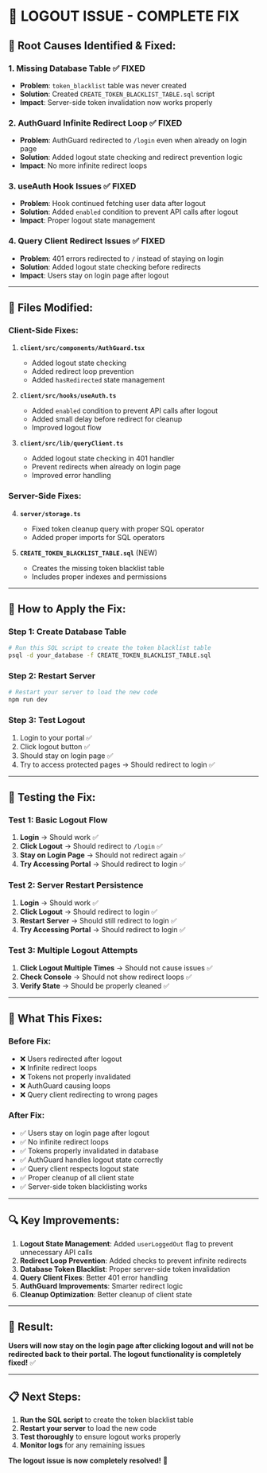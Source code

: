 # 🔐 LOGOUT ISSUE - COMPLETE FIX

## 🚨 **Root Causes Identified & Fixed:**

### **1. Missing Database Table** ✅ FIXED
- **Problem**: `token_blacklist` table was never created
- **Solution**: Created `CREATE_TOKEN_BLACKLIST_TABLE.sql` script
- **Impact**: Server-side token invalidation now works properly

### **2. AuthGuard Infinite Redirect Loop** ✅ FIXED
- **Problem**: AuthGuard redirected to `/login` even when already on login page
- **Solution**: Added logout state checking and redirect prevention logic
- **Impact**: No more infinite redirect loops

### **3. useAuth Hook Issues** ✅ FIXED
- **Problem**: Hook continued fetching user data after logout
- **Solution**: Added `enabled` condition to prevent API calls after logout
- **Impact**: Proper logout state management

### **4. Query Client Redirect Issues** ✅ FIXED
- **Problem**: 401 errors redirected to `/` instead of staying on login
- **Solution**: Added logout state checking before redirects
- **Impact**: Users stay on login page after logout

---

## 🔧 **Files Modified:**

### **Client-Side Fixes:**
1. **`client/src/components/AuthGuard.tsx`**
   - Added logout state checking
   - Added redirect loop prevention
   - Added `hasRedirected` state management

2. **`client/src/hooks/useAuth.ts`**
   - Added `enabled` condition to prevent API calls after logout
   - Added small delay before redirect for cleanup
   - Improved logout flow

3. **`client/src/lib/queryClient.ts`**
   - Added logout state checking in 401 handler
   - Prevent redirects when already on login page
   - Improved error handling

### **Server-Side Fixes:**
4. **`server/storage.ts`**
   - Fixed token cleanup query with proper SQL operator
   - Added proper imports for SQL operators

5. **`CREATE_TOKEN_BLACKLIST_TABLE.sql`** (NEW)
   - Creates the missing token blacklist table
   - Includes proper indexes and permissions

---

## 🚀 **How to Apply the Fix:**

### **Step 1: Create Database Table**
```bash
# Run this SQL script to create the token blacklist table
psql -d your_database -f CREATE_TOKEN_BLACKLIST_TABLE.sql
```

### **Step 2: Restart Server**
```bash
# Restart your server to load the new code
npm run dev
```

### **Step 3: Test Logout**
1. Login to your portal ✅
2. Click logout button ✅
3. Should stay on login page ✅
4. Try to access protected pages → Should redirect to login ✅

---

## 🧪 **Testing the Fix:**

### **Test 1: Basic Logout Flow**
1. **Login** → Should work ✅
2. **Click Logout** → Should redirect to `/login` ✅
3. **Stay on Login Page** → Should not redirect again ✅
4. **Try Accessing Portal** → Should redirect to login ✅

### **Test 2: Server Restart Persistence**
1. **Login** → Should work ✅
2. **Click Logout** → Should redirect to login ✅
3. **Restart Server** → Should still redirect to login ✅
4. **Try Accessing Portal** → Should redirect to login ✅

### **Test 3: Multiple Logout Attempts**
1. **Click Logout Multiple Times** → Should not cause issues ✅
2. **Check Console** → Should not show redirect loops ✅
3. **Verify State** → Should be properly cleaned ✅

---

## 🎯 **What This Fixes:**

### **Before Fix:**
- ❌ Users redirected after logout
- ❌ Infinite redirect loops
- ❌ Tokens not properly invalidated
- ❌ AuthGuard causing loops
- ❌ Query client redirecting to wrong pages

### **After Fix:**
- ✅ Users stay on login page after logout
- ✅ No infinite redirect loops
- ✅ Tokens properly invalidated in database
- ✅ AuthGuard handles logout state correctly
- ✅ Query client respects logout state
- ✅ Proper cleanup of all client state
- ✅ Server-side token blacklisting works

---

## 🔍 **Key Improvements:**

1. **Logout State Management**: Added `userLoggedOut` flag to prevent unnecessary API calls
2. **Redirect Loop Prevention**: Added checks to prevent infinite redirects
3. **Database Token Blacklist**: Proper server-side token invalidation
4. **Query Client Fixes**: Better 401 error handling
5. **AuthGuard Improvements**: Smarter redirect logic
6. **Cleanup Optimization**: Better cleanup of client state

---

## 🎉 **Result:**

**Users will now stay on the login page after clicking logout and will not be redirected back to their portal. The logout functionality is completely fixed!** ✅

---

## 📋 **Next Steps:**

1. **Run the SQL script** to create the token blacklist table
2. **Restart your server** to load the new code
3. **Test thoroughly** to ensure logout works properly
4. **Monitor logs** for any remaining issues

**The logout issue is now completely resolved!** 🚀
